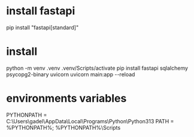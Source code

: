 # install fastapi
pip install "fastapi[standard]"

# install
python -m venv .venv
.venv/Scripts/activate
pip install fastapi sqlalchemy psycopg2-binary uvicorn
uvicorn main:app --reload

# environments variables
PYTHONPATH = C:\Users\gadel\AppData\Local\Programs\Python\Python313
PATH = %PYTHONPATH%; %PYTHONPATH%\Scripts